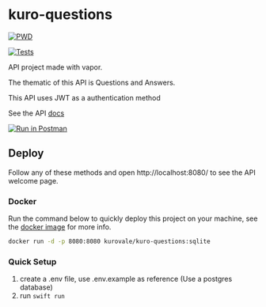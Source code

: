 # kuro-questions

[![PWD](https://raw.githubusercontent.com/play-with-docker/stacks/master/assets/images/button.png)](https://labs.play-with-docker.com/?stack=https://raw.githubusercontent.com/kuro-vale/kuro-questions/main/pwd-stack.yml)

[![Tests](https://github.com/kuro-vale/kuro-questions/actions/workflows/tests.yml/badge.svg)](https://github.com/kuro-vale/kuro-questions/actions/workflows/tests.yml)

API project made with vapor.

The thematic of this API is Questions and Answers.

This API uses JWT as a authentication method

See the API [docs](https://documenter.getpostman.com/view/20195671/2s8YKJBf8c)

[![Run in Postman](https://run.pstmn.io/button.svg)](https://app.getpostman.com/run-collection/20195671-8ddfdd09-7122-4c29-aec4-b78f0f336df7?action=collection%2Ffork&collection-url=entityId%3D20195671-8ddfdd09-7122-4c29-aec4-b78f0f336df7%26entityType%3Dcollection%26workspaceId%3D340d12f8-bfd8-4f84-8bc7-f3b080c24682)

## Deploy

Follow any of these methods and open http://localhost:8080/ to see the API welcome page.

### Docker

Run the command below to quickly deploy this project on your machine, see the [docker image](https://hub.docker.com/r/kurovale/kuro-questions) for more info.

```bash
docker run -d -p 8080:8080 kurovale/kuro-questions:sqlite
```

### Quick Setup

1. create a .env file, use .env.example as reference (Use a postgres database)
2. run ```swift run```
